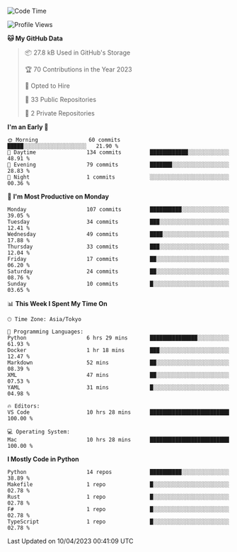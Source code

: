 <!--START_SECTION:waka-->
![Code Time](http://img.shields.io/badge/Code%20Time-625%20hrs%2052%20mins-blue)

![Profile Views](http://img.shields.io/badge/Profile%20Views-0-blue)

**🐱 My GitHub Data** 

> 📦 27.8 kB Used in GitHub's Storage 
 > 
> 🏆 70 Contributions in the Year 2023
 > 
> 💼 Opted to Hire
 > 
> 📜 33 Public Repositories 
 > 
> 🔑 2 Private Repositories 
 > 
**I'm an Early 🐤** 

```text
🌞 Morning                60 commits          █████░░░░░░░░░░░░░░░░░░░░   21.90 % 
🌆 Daytime                134 commits         ████████████░░░░░░░░░░░░░   48.91 % 
🌃 Evening                79 commits          ███████░░░░░░░░░░░░░░░░░░   28.83 % 
🌙 Night                  1 commits           ░░░░░░░░░░░░░░░░░░░░░░░░░   00.36 % 
```
📅 **I'm Most Productive on Monday** 

```text
Monday                   107 commits         ██████████░░░░░░░░░░░░░░░   39.05 % 
Tuesday                  34 commits          ███░░░░░░░░░░░░░░░░░░░░░░   12.41 % 
Wednesday                49 commits          ████░░░░░░░░░░░░░░░░░░░░░   17.88 % 
Thursday                 33 commits          ███░░░░░░░░░░░░░░░░░░░░░░   12.04 % 
Friday                   17 commits          ██░░░░░░░░░░░░░░░░░░░░░░░   06.20 % 
Saturday                 24 commits          ██░░░░░░░░░░░░░░░░░░░░░░░   08.76 % 
Sunday                   10 commits          █░░░░░░░░░░░░░░░░░░░░░░░░   03.65 % 
```


📊 **This Week I Spent My Time On** 

```text
🕑︎ Time Zone: Asia/Tokyo

💬 Programming Languages: 
Python                   6 hrs 29 mins       ███████████████░░░░░░░░░░   61.93 % 
Docker                   1 hr 18 mins        ███░░░░░░░░░░░░░░░░░░░░░░   12.47 % 
Markdown                 52 mins             ██░░░░░░░░░░░░░░░░░░░░░░░   08.39 % 
XML                      47 mins             ██░░░░░░░░░░░░░░░░░░░░░░░   07.53 % 
YAML                     31 mins             █░░░░░░░░░░░░░░░░░░░░░░░░   04.98 % 

🔥 Editors: 
VS Code                  10 hrs 28 mins      █████████████████████████   100.00 % 

💻 Operating System: 
Mac                      10 hrs 28 mins      █████████████████████████   100.00 % 
```

**I Mostly Code in Python** 

```text
Python                   14 repos            ██████████░░░░░░░░░░░░░░░   38.89 % 
Makefile                 1 repo              █░░░░░░░░░░░░░░░░░░░░░░░░   02.78 % 
Rust                     1 repo              █░░░░░░░░░░░░░░░░░░░░░░░░   02.78 % 
F#                       1 repo              █░░░░░░░░░░░░░░░░░░░░░░░░   02.78 % 
TypeScript               1 repo              █░░░░░░░░░░░░░░░░░░░░░░░░   02.78 % 
```




 Last Updated on 10/04/2023 00:41:09 UTC
<!--END_SECTION:waka-->
